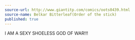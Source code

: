 ```yaml
---
source-url: http://www.giantitp.com/comics/oots0439.html
source-name: Belkar Bitterleaf(Order of the stick)
published: true
---
```


<p>I AM A SEXY SHOELESS GOD OF WAR!!!</p>


